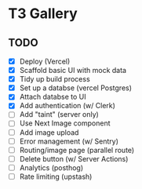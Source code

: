 # T3 Gallery

## TODO

- [x] Deploy (Vercel)
- [x] Scaffold basic UI with mock data
- [x] Tidy up build process
- [x] Set up a databse (vercel Postgres)
- [x] Attach databse to UI
- [x] Add authentication (w/ Clerk)
- [ ] Add "taint" (server only)
- [ ] Use Next Image component
- [ ] Add image upload
- [ ] Error management (w/ Sentry)
- [ ] Routing/image page (parallel route)
- [ ] Delete button (w/ Server Actions)
- [ ] Analytics (posthog)
- [ ] Rate limiting (upstash)
